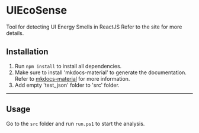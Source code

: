 # UIEcoSense
Tool for detecting UI Energy Smells in ReactJS
Refer to the site for more details.

## Installation
1) Run `npm install` to install all dependencies.  
2) Make sure to install 'mkdocs-material' to generate the documentation. Refer to [mkdocs-material](https://squidfunk.github.io/mkdocs-material/getting-started/) for more information.
2) Add empty 'test_json' folder to 'src' folder. 

---
## Usage
Go to the `src` folder and run `run.ps1` to start the analysis.
